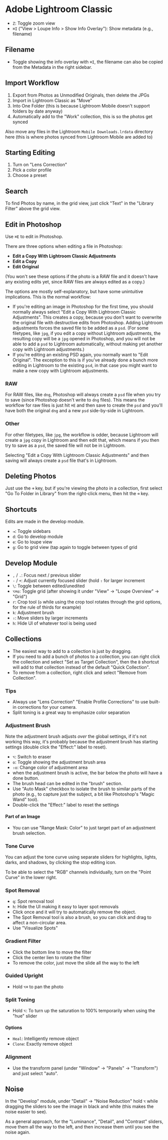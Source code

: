 # Adobe Lightroom Classic

- `Z`: Toggle zoom view
- `⌘I` ("View > Loupe Info > Show Info Overlay"): Show metadata (e.g., filename)


## Filename

- Toggle showing the info overlay with `⌘I`, the filename can also be copied from the Metadata in the right sidebar.

## Import Workflow

1. Export from Photos as Unmodified Originals, then delete the JPGs
2. Import in Lightroom Classic as "Move"
3. Into One Folder (this is because Lightroom Mobile doesn't support folders by date anyway)
4. Automatically add to the "Work" collection, this is so the photos get synced

Also move any files in the Lightroom `Mobile Downloads.lrdata` directory here (this is where photos synced from Lightroom Mobile are added to)

## Starting Editing

1. Turn on "Lens Correction"
2. Pick a color profile
3. Choose a preset

## Search

To find Photos by name, in the grid view, just click "Text" in the "Library Filter" above the grid view.

## Edit in Photoshop

Use `⌘E` to edit in Photoshop. 

There are three options when editing a file in Photoshop:

- **Edit a Copy With Lightroom Classic Adjustments**
- **Edit a Copy**
- **Edit Original**

(You won't see these options if the photo is a RAW file and it doesn't have any existing edits yet, since RAW files are always edited as a copy.)

The options are mostly self-explanatory, but have some unintuitive implications. This is the normal workflow:

- If you're editing an image in Photoshop for the first time, you should normally always select "Edit a Copy With Lightroom Classic Adjustments". This creates a copy, because you don't want to overwrite the original file with destructive edits from Photoshop. Adding Lightroom adjustments forces the saved file to be added as a `psd`. (For some filetypes, like `jpg`, if you edit a copy without Lightroom adjustments, the resulting copy will be a `jpg` opened in Photoshop, and you will not be able to add a `psd` to Lightroom automatically, without making yet another copy with Lightroom adjustments.)
- If you're editing an existing PSD again, you normally want to "Edit Original". The exception to this is if you've already done a bunch more editing in Lightroom to the existing `psd`, in that case you might want to make a new copy with Lightroom adjustments.

### RAW

For RAW files, like `dng`, Photoshop will always create a `psd` file when you try to save (since Photoshop doesn't write to `dng` files). This means the workflow for raw files is just hit `⌘E` and then save to create the `psd` and you'll have both the original `dng` and a new `psd` side-by-side in Lightroom.

### Other

For other filetypes, like `jpg`, the workflow is odder, because Lightroom will create a `jpg` copy in Lightroom and then edit that, which means if you then try to save as a `psd`, the saved file will not be in Lightroom.

Selecting "Edit a Copy With Lightroom Classic Adjustments" and then saving will always create a `psd` file that's in Lightroom.

## Deleting Photos

Just use the `⌫` key, but if you're viewing the photo in a collection, first select "Go To Folder in Library" from the right-click menu, then hit the `⌫` key.

## Shortcuts

Edits are made in the develop module.

- `⇥`: Toggle sidebars
- `d`: Go to develop module
- `e`: Go to loupe view
- `g`: Go to grid view (tap again to toggle between types of grid

## Develop Module

- `,` / `.`: Focus next / previous slider
- `-` / `+`: Adjust currently focused slider (hold `⇧` for larger increment
- `\`: Toggle between edited/unedited
- `⌥⌘o`: Toggle grid (after showing it under "View" -> "Loupe Overview" -> "Grid")
- `r`: Crop tool (`o` while using the crop tool rotates through the grid options, for the rule of thirds for example)
- `k`: Adjustment brush
- `⇧`: Move sliders by larger increments
- `h`: Hide UI of whatever tool is being used

## Collections

- The easiest way to add to a collection is just by dragging.
- If you need to add a bunch of photos to a collection, you can right click the collection and select "Set as Target Collection", then the `B` shortcut will add to that collection instead of the default "Quick Collection".
- To remove from a collection, right click and select "Remove from Collection".

### Tips

- Always use "Lens Correction" "Enable Profile Corrections" to use built-in corrections for your camera.
- Split toning is a great way to emphasize color separation

### Adjustment Brush

Note the adjustment brush adjusts *over* the global settings, if it's not working this way, it's probably because the adjustment brush has starting settings (double click the "Effect:" label to reset).

- `⌥`: Switch to eraser
- `o`: Toggle showing the adjustment brush area
- `⇧o`: Change color of adjustment area
- when the adjustment brush is active, the bar below the photo will have a done button.
- The brush head can be edited in the "brush" section.
- Use "Auto Mask" checkbox to isolate the brush to similar parts of the photo (e.g., to capture just the subject, a bit like Photoshop's "Magic Wand" tool).
- Double-click the "Effect:" label to reset the settings

#### Part of an Image

- You can use "Range Mask: Color" to just target part of an adjustment brush selection.

### Tone Curve

You can adjust the tone curve using separate sliders for highlights, lights, darks, and shadows, by clicking the stop editing icon.

To be able to select the "RGB" channels individually, turn on the "Point Curve" in the lower right.


### Spot Removal

- `q`: Spot removal tool
- `h`: Hide the UI making it easy to layer spot removals
- Click once and it will try to automatically remove the object.
- The Spot Removal tool is also a brush, so you can click and drag to affect a non-circular area.
- Use "Visualize Spots"

### Gradient Filter

- Click the bottom line to move the filter
- Click the center lien to rotate the filter
- To remove the color, just move the slide all the way to the left

### Guided Upright

- Hold `⌥⌘` to pan the photo

### Split Toning

- Hold `⌥`: To turn up the saturation to 100% temporarily when using the "hue" slider

#### Options

- `Heal`: Intelligently remove object
- `Clone`: Exactly remove object

### Alignment

- Use the transform panel (under "Window" -> "Panels" -> "Transform") and just select "auto".

## Noise

In the "Develop" module, under "Detail" -> "Noise Reduction" hold `⌥` while dragging the sliders to see the image in black and white (this makes the noise easier to see).

As a general approach, for the "Luminance", "Detail", and "Contrast" sliders, move them all the way to the left, and then increase them until you see the noise again.
